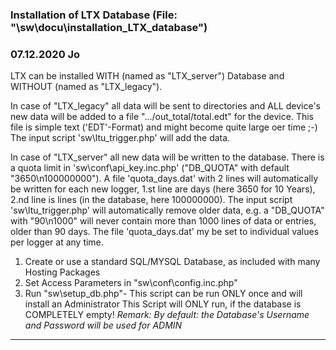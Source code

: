 ### Installation of LTX Database (File: "\sw\docu\installation_LTX_database") ###

### 07.12.2020 Jo ###

LTX can be installed WITH (named as "LTX_server") Database and WITHOUT (named as "LTX_legacy").

In case of "LTX_legacy" all data will be sent to directories and ALL device's new data will
be added to a file ".../out_total/total.edt" for the device. 
This file is simple text ('EDT'-Format) and might become quite large oer time ;-)
The input script 'sw\ltu_trigger.php' will add the data.

In case of "LTX_server" all new data will be written to the database. There is a quota limit in 
'sw\conf\api_key.inc.php' ("DB_QUOTA" with default "3650\n100000000"). A file 'quota_days.dat' with 2 lines
will automatically be written for each new logger, 1.st line are days (here 3650 for 10 Years), 2.nd line is lines (in the database, here 100000000). 
The input script 'sw\ltu_trigger.php' will automatically remove older data, e.g. a "DB_QUOTA" with "90\n1000" will never
contain more than 1000 lines of data or entries, older than 90 days. The file 'quota_days.dat' my be set to individual values per logger at any time.

 1. Create or use a standard SQL/MYSQL Database, as included with many Hosting Packages
 2. Set Access Parameters in "sw\conf\config.inc.php"
 3. Run "sw\setup_db.php"- This script can be run ONLY once and will install an Administrator
    This Script will ONLY run, if the database is COMPLETELY empty! _Remark: By default: the Database's Username and Password will be used for ADMIN_ 
	
***


